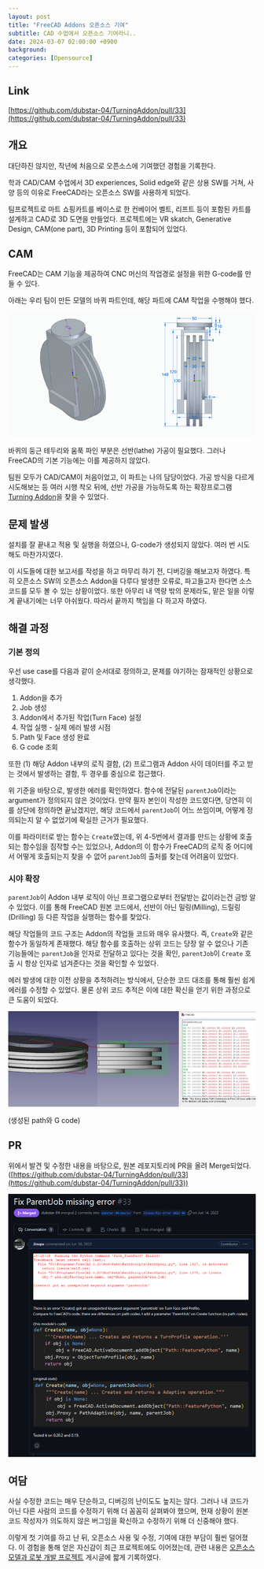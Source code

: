 ```yaml
---
layout: post
title: "FreeCAD Addons 오픈소스 기여"
subtitle: CAD 수업에서 오픈소스 기여라니..
date: 2024-03-07 02:00:00 +0900
background: 
categories: [Opensource]
---
```


## Link
[https://github.com/dubstar-04/TurningAddon/pull/33](https://github.com/dubstar-04/TurningAddon/pull/33)

## 개요
대단하진 않지만, 작년에 처음으로 오픈소스에 기여했던 경험을 기록한다.

학과 CAD/CAM 수업에서 3D experiences, Solid edge와 같은 상용 SW를 거쳐, 사양 등의 이유로 FreeCAD라는 오픈소스 SW를 사용하게 되었다.

팀프로젝트로 마트 쇼핑카트를 베이스로 한 컨베이어 벨트, 리프트 등이 포함된 카트를 설계하고 CAD로 3D 도면을 만들었다. 프로젝트에는 VR skatch, Generative Design, CAM(one part), 3D Printing 등이 포함되어 있었다.

## CAM
FreeCAD는 CAM 기능을 제공하여 CNC 머신의 작업경로 설정을 위한 G-code를 만들 수 있다.

아래는 우리 팀이 만든 모델의 바퀴 파트인데, 해당 파트에 CAM 작업을 수행해야 했다.

![wheel_model](/img/posts/2024-03-07-free-cad-contribution/model.png)

바퀴의 둥근 테두리와 움푹 파인 부분은 선반(lathe) 가공이 필요했다. 그러나 FreeCAD의 기본 기능에는 이를 제공하지 않았다.

팀원 모두가 CAD/CAM이 처음이었고, 이 파트는 나의 담당이었다. 가공 방식을 다르게 시도해보는 등 여러 시행 착오 뒤에, 선반 가공을 가능하도록 하는 확장프로그램 [Turning Addon](https://github.com/dubstar-04/TurningAddon)을 찾을 수 있었다.

## 문제 발생

설치를 잘 끝내고 적용 및 실행을 하였으나, G-code가 생성되지 않았다. 여러 번 시도해도 마찬가지였다.

이 시도들에 대한 보고서를 작성을 하고 마무리 하기 전, 디버깅을 해보고자 하였다. 특히 오픈소스 SW의 오픈소스 Addon을 다루다 발생한 오류로, 파고들고자 한다면 소스코드를 모두 볼 수 있는 상황이었다. 또한 아무리 내 역량 밖의 문제라도, 맡은 일을 이렇게 끝내기에는 너무 아쉬웠다. 따라서 끝까지 책임을 다 하고자 하였다.
 

## 해결 과정

### 기본 정의
우선 use case를 다음과 같이 순서대로 정의하고, 문제를 야기하는 잠재적인 상황으로 생각했다.

  1. Addon을 추가
  2. Job 생성
  3. Addon에서 추가된 작업(Turn Face) 설정
  4. 작업 실행 - 실제 에러 발생 시점
  5. Path 및 Face 생성 완료
  6. G code 조회

또한 (1) 해당 Addon 내부의 로직 결함, (2) 프로그램과 Addon 사이 데이터를 주고 받는 것에서 발생하는 결함, 두 경우를 중심으로 접근했다.



위 기준을 바탕으로, 발생한 에러를 확인하였다. 함수에 전달된 `parentJob`이라는 argument가 정의되지 않은 것이었다. 만약 필자 본인이 작성한 코드였다면, 당연히 이를 상단에 정의하면 끝났겠지만, 해당 코드에서 `parentJob`이 어느 쓰임이며, 어떻게 정의되는지 알 수 없었기에 확실한 근거가 필요했다.

이를 파라미터로 받는 함수는 `Create`였는데, 위 4-5번에서 결과를 만드는 상황에 호출되는 함수임을 짐작할 수는 있었으나, Addon의 이 함수가 FreeCAD의 로직 중 어디에서 어떻게 호출되는지 찾을 수 없어  `parentJob`의 출처를 찾는데 어려움이 있었다.

### 시야 확장

`parentJob`이 Addon 내부 로직이 아닌 프로그램으로부터 전달받는 값이라는건 금방 알 수 있었다. 이를 통해 FreeCAD 원본 코드에서, 선반이 아닌 밀링(Milling), 드릴링(Drilling) 등 다른 작업을 실행하는 함수를 찾았다.

해당 작업들의 코드 구조는 Addon의 작업들 코드와 매우 유사했다. 즉, `Create`와 같은 함수가 동일하게 존재했다. 해당 함수를 호출하는 상위 코드는 당장 알 수 없으나 기존 기능들에는 `parentJob`을 인자로 전달하고 있다는 것을 확인, `parentJob`이 `Create` 호출 시 항상 인자로 넘겨준다는 것을 확인할 수 있었다.

에러 발생에 대한 이전 상황을 추적하려는 방식에서, 단순한 코드 대조를 통해 훨씬 쉽게 에러를 수정할 수 있었다. 물론 상위 코드 추적은 이에 대한 확신을 얻기 위한 과정으로 큰 도움이 되었다.

![path](/img/posts/2024-03-07-free-cad-contribution/path.png)

(생성된 path와 G code)

## PR

위에서 발견 및 수정한 내용을 바탕으로, 원본 레포지토리에 PR을 올려 Merge되었다. ([https://github.com/dubstar-04/TurningAddon/pull/33](https://github.com/dubstar-04/TurningAddon/pull/33))

![PR](/img/posts/2024-03-07-free-cad-contribution/PR.png)


## 여담

사실 수정한 코드는 매우 단순하고, 디버깅의 난이도도 높지는 않다. 그러나 내 코드가 아닌 다른 사람의 코드를 수정하기 위해 더 꼼꼼히 살펴봐야 했으며, 현재 상황이 원본 코드 작성자가 의도하지 않은 버그임을 확신하고 수정하기 위해 더 신중해야 했다.

이렇게 첫 기여를 하고 난 뒤, 오픈소스 사용 및 수정, 기여에 대한 부담이 훨씬 덜어졌다. 이 경험을 통해 얻은 자신감이 최근 프로젝트에도 이어졌는데, 관련 내용은 [오픈소스 모델과 로봇 개발 프로젝트](https://jinops.github.io/%ED%9A%8C%EA%B3%A0/%ED%94%84%EB%A1%9C%EC%A0%9D%ED%8A%B8/2024/01/16/conveyor-alignment-robot.html) 게시글에 짧게 기록하였다.
